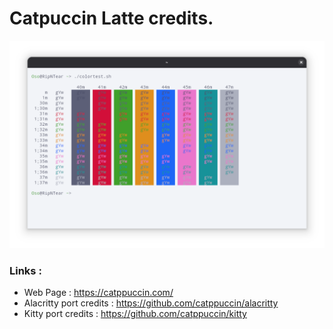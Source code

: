 # Catpuccin Latte credits.

![screenshot](./assets/screenshot.png)

### Links :
- Web Page : https://catppuccin.com/
- Alacritty port credits : https://github.com/catppuccin/alacritty
- Kitty port credits : https://github.com/catppuccin/kitty